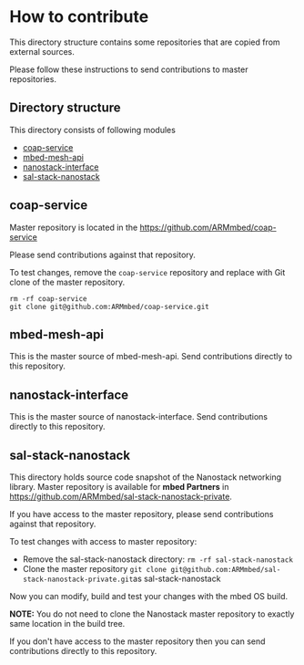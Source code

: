 # How to contribute

This directory structure contains some repositories that are copied from external sources.

Please follow these instructions to send contributions to master repositories.

## Directory structure

This directory consists of following modules

* [coap-service](#coap-service)
* [mbed-mesh-api](#mbed-mesh-api)
* [nanostack-interface](#nanostack-interface)
* [sal-stack-nanostack](#sal-stack-nanostack)

## coap-service

Master repository is located in the https://github.com/ARMmbed/coap-service

Please send contributions against that repository.

To test changes, remove the `coap-service` repository and replace with Git clone
of the master repository.

```
rm -rf coap-service
git clone git@github.com:ARMmbed/coap-service.git
```

## mbed-mesh-api

This is the master source of mbed-mesh-api.
Send contributions directly to this repository.

## nanostack-interface

This is the master source of nanostack-interface.
Send contributions directly to this repository.

## sal-stack-nanostack

This directory holds source code snapshot of the Nanostack networking library. Master repository is available for **mbed Partners** in https://github.com/ARMmbed/sal-stack-nanostack-private. 

If you have access to the master repository, please send contributions against that repository.

To test changes with access to master repository:
 * Remove the sal-stack-nanostack directory: `rm -rf sal-stack-nanostack`
 * Clone the master repository `git clone git@github.com:ARMmbed/sal-stack-nanostack-private.git`as sal-stack-nanostack

Now you can modify, build and test your changes with the mbed OS build.

**NOTE:** You do not need to clone the Nanostack master repository to exactly same location in the build tree. 

If you don't have access to the master repository then you can send contributions directly to this repository.

